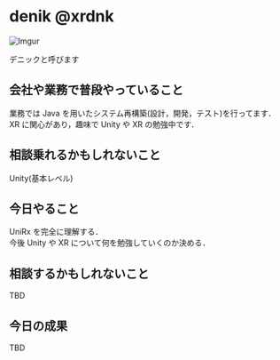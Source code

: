 # denik @xrdnk

![Imgur](https://i.imgur.com/bHdEeHe.jpg)

デニックと呼びます

## 会社や業務で普段やっていること

業務では Java を用いたシステム再構築(設計，開発，テスト)を行ってます．</br>
XR に関心があり，趣味で Unity や XR の勉強中です．</br>

## 相談乗れるかもしれないこと

Unity(基本レベル)

## 今日やること

UniRx を完全に理解する．</br>
今後 Unity や XR について何を勉強していくのか決める．</br>

## 相談するかもしれないこと

TBD</br>

## 今日の成果

TBD</br>
